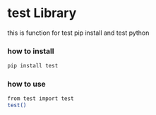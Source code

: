 # test Library

this is function for test pip install and test python


### how to install
```sh
pip install test
```

### how to use
```sh
from test import test
test()
```
